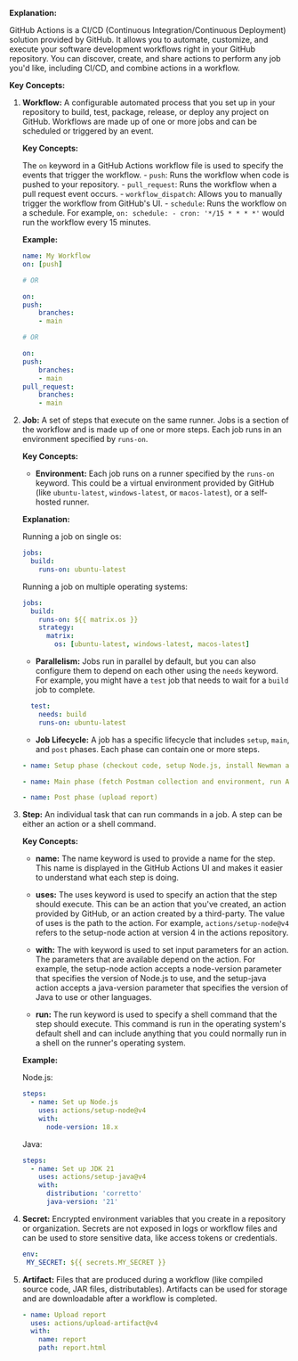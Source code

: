 **Explanation:**

GitHub Actions is a CI/CD (Continuous Integration/Continuous Deployment) solution provided by GitHub. It allows you to automate, customize, and execute your software development workflows right in your GitHub repository. You can discover, create, and share actions to perform any job you'd like, including CI/CD, and combine actions in a workflow.

**Key Concepts:**

1. **Workflow:** A configurable automated process that you set up in your repository to build, test, package, release, or deploy any project on GitHub. Workflows are made up of one or more jobs and can be scheduled or triggered by an event.

    **Key Concepts:**

    The `on` keyword in a GitHub Actions workflow file is used to specify the events that trigger the workflow.
        - `push`: Runs the workflow when code is pushed to your repository.
        - `pull_request`: Runs the workflow when a pull request event occurs.
        - `workflow_dispatch`: Allows you to manually trigger the workflow from GitHub's UI.
        - `schedule`: Runs the workflow on a schedule. For example, `on: schedule: - cron: '*/15 * * * *'` would run the workflow every 15 minutes.

    **Example:**

    ```yml
    name: My Workflow
    on: [push]

    # OR

    on:
    push:
        branches:
        - main

    # OR

    on:
    push:
        branches:
        - main
    pull_request:
        branches:
        - main
    ```

2. **Job:** A set of steps that execute on the same runner. Jobs is a section of the workflow and is made up of one or more steps. Each job runs in an environment specified by `runs-on`.

    **Key Concepts:**

    - **Environment:** Each job runs on a runner specified by the `runs-on` keyword. This could be a virtual environment provided by GitHub (like `ubuntu-latest`, `windows-latest`, or `macos-latest`), or a self-hosted runner.

    **Explanation:**

    Running a job on single os:

    ```yml
    jobs:
      build:
        runs-on: ubuntu-latest
    ```

    Running a job on multiple operating systems:

    ```yml
    jobs:
      build:
        runs-on: ${{ matrix.os }}
        strategy:
          matrix:
            os: [ubuntu-latest, windows-latest, macos-latest]
    ```

    - **Parallelism:** Jobs run in parallel by default, but you can also configure them to depend on each other using the `needs` keyword. For example, you might have a `test` job that needs to wait for a `build` job to complete.

    ```yml
      test:
        needs: build
        runs-on: ubuntu-latest
    ```

    - **Job Lifecycle:** A job has a specific lifecycle that includes `setup`, `main`, and `post` phases. Each phase can contain one or more steps.

    ```yml
    - name: Setup phase (checkout code, setup Node.js, install Newman and reporter)
    
    - name: Main phase (fetch Postman collection and environment, run API tests)

    - name: Post phase (upload report)
    ```

3. **Step:** An individual task that can run commands in a job. A step can be either an action or a shell command.

    **Key Concepts:**

    - **name:** The name keyword is used to provide a name for the step. This name is displayed in the GitHub Actions UI and makes it easier to understand what each step is doing.

    - **uses:** The uses keyword is used to specify an action that the step should execute. This can be an action that you've created, an action provided by GitHub, or an action created by a third-party. The value of uses is the path to the action. For example, `actions/setup-node@v4` refers to the setup-node action at version 4 in the actions repository.

    - **with:** The with keyword is used to set input parameters for an action. The parameters that are available depend on the action. For example, the setup-node action accepts a node-version parameter that specifies the version of Node.js to use, and the setup-java action accepts a java-version parameter that specifies the version of Java to use or other languages.

    - **run:** The run keyword is used to specify a shell command that the step should execute. This command is run in the operating system's default shell and can include anything that you could normally run in a shell on the runner's operating system.

    **Example:**

    Node.js:

    ```yml
    steps:
      - name: Set up Node.js
        uses: actions/setup-node@v4
        with:
          node-version: 18.x
    ```

    Java:

    ```yml
    steps:
      - name: Set up JDK 21
        uses: actions/setup-java@v4
        with:
          distribution: 'corretto'
          java-version: '21'
    ```

4. **Secret:** Encrypted environment variables that you create in a repository or organization. Secrets are not exposed in logs or workflow files and can be used to store sensitive data, like access tokens or credentials.

    ```yml
    env:
     MY_SECRET: ${{ secrets.MY_SECRET }}
    ```

5. **Artifact:** Files that are produced during a workflow (like compiled source code, JAR files, distributables). Artifacts can be used for storage and are downloadable after a workflow is completed.

    ```yml
    - name: Upload report
      uses: actions/upload-artifact@v4
      with:
        name: report
        path: report.html
    ```
